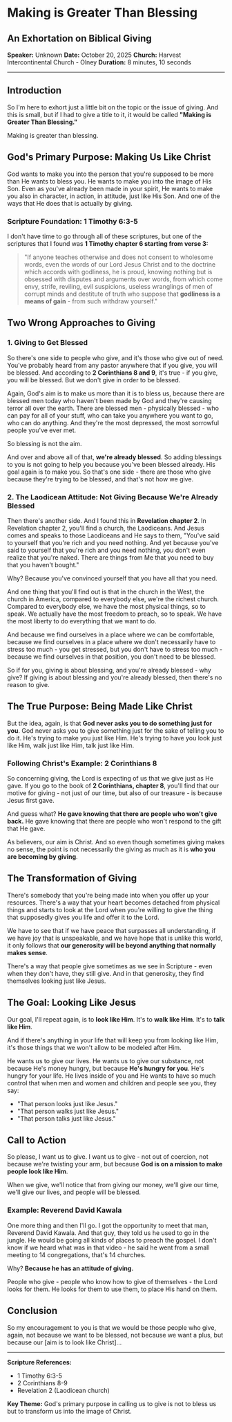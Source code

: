 # Making is Greater Than Blessing
## An Exhortation on Biblical Giving

**Speaker:** Unknown
**Date:** October 20, 2025
**Church:** Harvest Intercontinental Church - Olney
**Duration:** 8 minutes, 10 seconds

---

## Introduction

So I'm here to exhort just a little bit on the topic or the issue of giving. And this is small, but if I had to give a title to it, it would be called **"Making is Greater Than Blessing."**

Making is greater than blessing.

## God's Primary Purpose: Making Us Like Christ

God wants to make you into the person that you're supposed to be more than He wants to bless you. He wants to make you into the image of His Son. Even as you've already been made in your spirit, He wants to make you also in character, in action, in attitude, just like His Son. And one of the ways that He does that is actually by giving.

### Scripture Foundation: 1 Timothy 6:3-5

I don't have time to go through all of these scriptures, but one of the scriptures that I found was **1 Timothy chapter 6 starting from verse 3:**

> "If anyone teaches otherwise and does not consent to wholesome words, even the words of our Lord Jesus Christ and to the doctrine which accords with godliness, he is proud, knowing nothing but is obsessed with disputes and arguments over words, from which come envy, strife, reviling, evil suspicions, useless wranglings of men of corrupt minds and destitute of truth who suppose that **godliness is a means of gain** - from such withdraw yourself."

## Two Wrong Approaches to Giving

### 1. Giving to Get Blessed

So there's one side to people who give, and it's those who give out of need. You've probably heard from any pastor anywhere that if you give, you will be blessed. And according to **2 Corinthians 8 and 9**, it's true - if you give, you will be blessed. But we don't give in order to be blessed.

Again, God's aim is to make us more than it is to bless us, because there are blessed men today who haven't been made by God and they're causing terror all over the earth. There are blessed men - physically blessed - who can pay for all of your stuff, who can take you anywhere you want to go, who can do anything. And they're the most depressed, the most sorrowful people you've ever met.

So blessing is not the aim.

And over and above all of that, **we're already blessed**. So adding blessings to you is not going to help you because you've been blessed already. His goal again is to make you. So that's one side - there are those who give because they're trying to be blessed, and that's not how we give.

### 2. The Laodicean Attitude: Not Giving Because We're Already Blessed

Then there's another side. And I found this in **Revelation chapter 2**. In Revelation chapter 2, you'll find a church, the Laodiceans. And Jesus comes and speaks to those Laodiceans and He says to them, "You've said to yourself that you're rich and you need nothing. And yet because you've said to yourself that you're rich and you need nothing, you don't even realize that you're naked. There are things from Me that you need to buy that you haven't bought."

Why? Because you've convinced yourself that you have all that you need.

And one thing that you'll find out is that in the church in the West, the church in America, compared to everybody else, we're the richest church. Compared to everybody else, we have the most physical things, so to speak. We actually have the most freedom to preach, so to speak. We have the most liberty to do everything that we want to do.

And because we find ourselves in a place where we can be comfortable, because we find ourselves in a place where we don't necessarily have to stress too much - you get stressed, but you don't have to stress too much - because we find ourselves in that position, you don't need to be blessed.

So if for you, giving is about blessing, and you're already blessed - why give? If giving is about blessing and you're already blessed, then there's no reason to give.

## The True Purpose: Being Made Like Christ

But the idea, again, is that **God never asks you to do something just for you**. God never asks you to give something just for the sake of telling you to do it. He's trying to make you just like Him. He's trying to have you look just like Him, walk just like Him, talk just like Him.

### Following Christ's Example: 2 Corinthians 8

So concerning giving, the Lord is expecting of us that we give just as He gave. If you go to the book of **2 Corinthians, chapter 8**, you'll find that our motive for giving - not just of our time, but also of our treasure - is because Jesus first gave.

And guess what? **He gave knowing that there are people who won't give back.** He gave knowing that there are people who won't respond to the gift that He gave.

As believers, our aim is Christ. And so even though sometimes giving makes no sense, the point is not necessarily the giving as much as it is **who you are becoming by giving**.

## The Transformation of Giving

There's somebody that you're being made into when you offer up your resources. There's a way that your heart becomes detached from physical things and starts to look at the Lord when you're willing to give the thing that supposedly gives you life and offer it to the Lord.

We have to see that if we have peace that surpasses all understanding, if we have joy that is unspeakable, and we have hope that is unlike this world, it only follows that **our generosity will be beyond anything that normally makes sense**.

There's a way that people give sometimes as we see in Scripture - even when they don't have, they still give. And in that generosity, they find themselves looking just like Jesus.

## The Goal: Looking Like Jesus

Our goal, I'll repeat again, is to **look like Him**. It's to **walk like Him**. It's to **talk like Him**.

And if there's anything in your life that will keep you from looking like Him, it's those things that we won't allow to be modeled after Him.

He wants us to give our lives. He wants us to give our substance, not because He's money hungry, but because **He's hungry for you**. He's hungry for your life. He lives inside of you and He wants to have so much control that when men and women and children and people see you, they say:

- "That person looks just like Jesus."
- "That person walks just like Jesus."
- "That person talks just like Jesus."

## Call to Action

So please, I want us to give. I want us to give - not out of coercion, not because we're twisting your arm, but because **God is on a mission to make people look like Him**.

When we give, we'll notice that from giving our money, we'll give our time, we'll give our lives, and people will be blessed.

### Example: Reverend David Kawala

One more thing and then I'll go. I got the opportunity to meet that man, Reverend David Kawala. And that guy, they told us he used to go in the jungle. He would be going all kinds of places to preach the gospel. I don't know if we heard what was in that video - he said he went from a small meeting to 14 congregations, that's 14 churches.

Why? **Because he has an attitude of giving.**

People who give - people who know how to give of themselves - the Lord looks for them. He looks for them to use them, to place His hand on them.

## Conclusion

So my encouragement to you is that we would be those people who give, again, not because we want to be blessed, not because we want a plus, but because our [aim is to look like Christ]...

---

**Scripture References:**
- 1 Timothy 6:3-5
- 2 Corinthians 8-9
- Revelation 2 (Laodicean church)

**Key Theme:** God's primary purpose in calling us to give is not to bless us but to transform us into the image of Christ.
